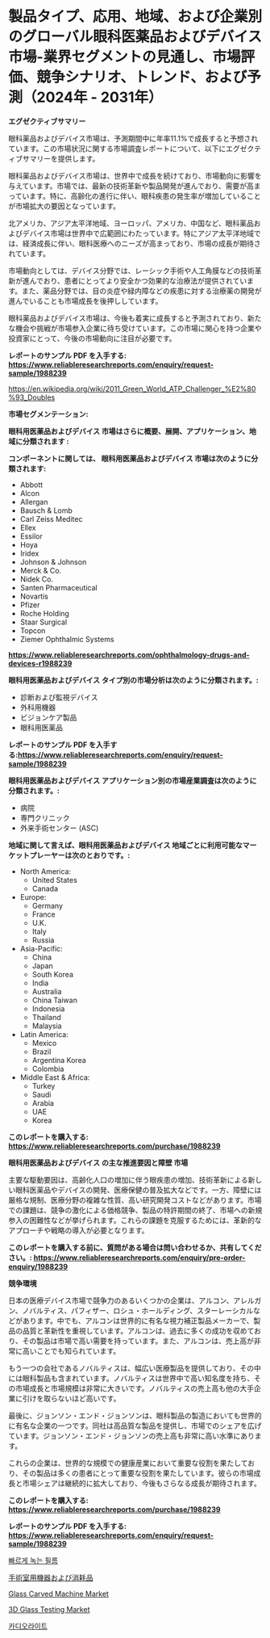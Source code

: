 <p><h1>製品タイプ、応用、地域、および企業別のグローバル眼科医薬品およびデバイス市場-業界セグメントの見通し、市場評価、競争シナリオ、トレンド、および予測（2024年 - 2031年）</h1></p><p><strong>エグゼクティブサマリー</strong></p>
<p><p>眼科薬品およびデバイス市場は、予測期間中に年率11.1%で成長すると予想されています。この市場状況に関する市場調査レポートについて、以下にエグゼクティブサマリーを提供します。</p><p>眼科薬品およびデバイス市場は、世界中で成長を続けており、市場動向に影響を与えています。市場では、最新の技術革新や製品開発が進んでおり、需要が高まっています。特に、高齢化の進行に伴い、眼科疾患の発生率が増加していることが市場拡大の要因となっています。</p><p>北アメリカ、アジア太平洋地域、ヨーロッパ、アメリカ、中国など、眼科薬品およびデバイス市場は世界中で広範囲にわたっています。特にアジア太平洋地域では、経済成長に伴い、眼科医療へのニーズが高まっており、市場の成長が期待されています。</p><p>市場動向としては、デバイス分野では、レーシック手術や人工角膜などの技術革新が進んでおり、患者にとってより安全かつ効果的な治療法が提供されています。また、薬品分野では、目の炎症や緑内障などの疾患に対する治療薬の開発が進んでいることも市場成長を後押ししています。</p><p>眼科薬品およびデバイス市場は、今後も着実に成長すると予測されており、新たな機会や挑戦が市場参入企業に待ち受けています。この市場に関心を持つ企業や投資家にとって、今後の市場動向に注目が必要です。</p></p>
<p><strong>レポートのサンプル PDF を入手する: <a href="https://www.reliableresearchreports.com/enquiry/request-sample/1988239">https://www.reliableresearchreports.com/enquiry/request-sample/1988239</a></strong></p>
<p><a href="https://en.wikipedia.org/wiki/2011_Green_World_ATP_Challenger_%E2%80%93_Doubles">https://en.wikipedia.org/wiki/2011_Green_World_ATP_Challenger_%E2%80%93_Doubles</a></p>
<p><strong>市場セグメンテーション:</strong></p>
<p><strong> 眼科用医薬品およびデバイス 市場はさらに概要、展開、アプリケーション、地域に分類されます :</strong></p>
<p><strong>コンポーネントに関しては、 眼科用医薬品およびデバイス 市場は次のように分類されます:</strong></p>
<p><ul><li>Abbott</li><li>Alcon</li><li>Allergan</li><li>Bausch & Lomb</li><li>Carl Zeiss Meditec</li><li>Ellex</li><li>Essilor</li><li>Hoya</li><li>Iridex</li><li>Johnson & Johnson</li><li>Merck & Co.</li><li>Nidek Co.</li><li>Santen Pharmaceutical</li><li>Novartis</li><li>Pfizer</li><li>Roche Holding</li><li>Staar Surgical</li><li>Topcon</li><li>Ziemer Ophthalmic Systems</li></ul></p>
<p><strong><a href="https://www.reliableresearchreports.com/ophthalmology-drugs-and-devices-r1988239">https://www.reliableresearchreports.com/ophthalmology-drugs-and-devices-r1988239</a></strong></p>
<p><strong> 眼科用医薬品およびデバイス タイプ別の市場分析は次のように分類されます。:</strong></p>
<p><ul><li>診断および監視デバイス</li><li>外科用機器</li><li>ビジョンケア製品</li><li>眼科用医薬品</li></ul></p>
<p><strong>レポートのサンプル PDF を入手する:<a href="https://www.reliableresearchreports.com/enquiry/request-sample/1988239">https://www.reliableresearchreports.com/enquiry/request-sample/1988239</a></strong></p>
<p><strong> 眼科用医薬品およびデバイス アプリケーション別の市場産業調査は次のように分類されます。:</strong></p>
<p><ul><li>病院</li><li>専門クリニック</li><li>外来手術センター (ASC)</li></ul></p>
<p><strong>地域に関して言えば、眼科用医薬品およびデバイス 地域ごとに利用可能なマーケットプレーヤーは次のとおりです。:</strong></p>
<p><ul>
    <li>
        North America:
        <ul>
            <li>United States</li>
            <li>Canada</li>
        </ul>
    </li>
    <li>
        Europe:
        <ul>
            <li>Germany</li>
            <li>France</li>
            <li>U.K.</li>
            <li>Italy</li>
            <li>Russia</li>
        </ul>
    </li>
    <li>
        Asia-Pacific:
        <ul>
            <li>China</li>
            <li>Japan</li>
            <li>South Korea</li>
            <li>India</li>
            <li>Australia</li>
            <li>China Taiwan</li>
            <li>Indonesia</li>
            <li>Thailand</li>
            <li>Malaysia</li>
        </ul>
    </li>
    <li>
        Latin America:
        <ul>
            <li>Mexico</li>
            <li>Brazil</li>
            <li>Argentina Korea</li>
            <li>Colombia</li>
        </ul>
    </li>
    <li>
        Middle East & Africa:
        <ul>
            <li>Turkey</li>
            <li>Saudi</li>
            <li>Arabia</li>
            <li>UAE</li>
            <li>Korea</li>
        </ul>
    </li>
    </ul></p>
<p><strong>このレポートを購入する: <a href="https://www.reliableresearchreports.com/purchase/1988239">https://www.reliableresearchreports.com/purchase/1988239</a></strong></p>
<p><strong>眼科用医薬品およびデバイス の主な推進要因と障壁 市場</strong></p>
<p><p>主要な駆動要因は、高齢化人口の増加に伴う眼疾患の増加、技術革新による新しい眼科医薬品やデバイスの開発、医療保健の普及拡大などです。一方、障壁には厳格な規制、医療分野の複雑な性質、高い研究開発コストなどがあります。市場での課題は、競争の激化による価格競争、製品の特許期間の終了、市場への新規参入の困難性などが挙げられます。これらの課題を克服するためには、革新的なアプローチや戦略の導入が必要となります。</p></p>
<p><strong>このレポートを購入する前に、質問がある場合は問い合わせるか、共有してください。: <a href="https://www.reliableresearchreports.com/enquiry/pre-order-enquiry/1988239">https://www.reliableresearchreports.com/enquiry/pre-order-enquiry/1988239</a></strong></p>
<p><strong>競争環境</strong></p>
<p><p>日本の医療デバイス市場で競争力のあるいくつかの企業は、アルコン、アレルガン、ノバルティス、パフィザー、ロシュ・ホールディング、スターレーシカルなどがあります。中でも、アルコンは世界的に有名な視力補正製品メーカーで、製品の品質と革新性を重視しています。アルコンは、過去に多くの成功を収めており、その製品は市場で高い需要を持っています。また、アルコンは、売上高が非常に高いことでも知られています。</p><p>もう一つの会社であるノバルティスは、幅広い医療製品を提供しており、その中には眼科製品も含まれています。ノバルティスは世界中で高い知名度を持ち、その市場成長と市場規模は非常に大きいです。ノバルティスの売上高も他の大手企業に引けを取らないほど高いです。</p><p>最後に、ジョンソン・エンド・ジョンソンは、眼科製品の製造においても世界的に有名な企業の一つです。同社は高品質な製品を提供し、市場でのシェアを広げています。ジョンソン・エンド・ジョンソンの売上高も非常に高い水準にあります。</p><p>これらの企業は、世界的な規模での健康産業において重要な役割を果たしており、その製品は多くの患者にとって重要な役割を果たしています。彼らの市場成長と市場シェアは継続的に拡大しており、今後もさらなる成長が期待されます。</p></p>
<p><strong>このレポートを購入する: <a href="https://www.reliableresearchreports.com/purchase/1988239">https://www.reliableresearchreports.com/purchase/1988239</a></strong></p>
<p><strong>レポートのサンプル PDF を入手する: <a href="https://www.reliableresearchreports.com/enquiry/request-sample/1988239">https://www.reliableresearchreports.com/enquiry/request-sample/1988239</a></strong><strong></strong></p>
<p><p><a href="https://github.com/rcabello548/Market-Research-Report-List-3/blob/main/324582265260.md">빠르게 녹는 필름</a></p><p><a href="https://github.com/zjkmgcs938405/Market-Research-Report-List-3/blob/main/354965551075.md">手術室用機器および消耗品</a></p><p><a href="https://issuu.com/reportprime-2/docs/glass-carved-machine-market-size-2030.pptx">Glass Carved Machine Market</a></p><p><a href="https://issuu.com/reportprime-2/docs/3d-glass-testing-market-size-2030.pptx">3D Glass Testing Market</a></p><p><a href="https://github.com/KellyLyncyh543964/Market-Research-Report-List-3/blob/main/673640365259.md">카디오라이트</a></p></p>